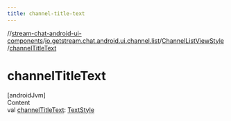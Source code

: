```yaml
---
title: channel-title-text
---
```

//[stream-chat-android-ui-components](../../../index.md)/[io.getstream.chat.android.ui.channel.list](../index.md)/[ChannelListViewStyle](index.md)/[channelTitleText](channelTitleText.md)



# channelTitleText  
[androidJvm]  
Content  
val [channelTitleText](channelTitleText.md): [TextStyle](../../io.getstream.chat.android.ui.common.style/TextStyle/index.md)  



